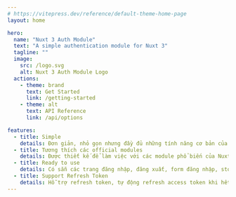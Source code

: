 ```yaml
---
# https://vitepress.dev/reference/default-theme-home-page
layout: home

hero:
  name: "Nuxt 3 Auth Module"
  text: "A simple authentication module for Nuxt 3"
  tagline: ""
  image:
    src: /logo.svg
    alt: Nuxt 3 Auth Module Logo
  actions:
    - theme: brand
      text: Get Started
      link: /getting-started
    - theme: alt
      text: API Reference
      link: /api/options

features:
  - title: Simple
    details: Đơn giản, nhỏ gọn nhưng đầy đủ những tính năng cơ bản của một module authentication.
  - title: Tương thích các official modules
    details: Được thiết kế để làm việc với các module phổ biến của Nuxt như i18n, ofetch, pinia.
  - title: Ready to use
    details: Có sẵn các trang đăng nhập, đăng xuất, form đăng nhập, store quản lý session, và các composition apis dễ dàng tùy chỉnh.
  - title: Support Refresh Token
    details: Hỗ trợ refresh token, tự động refresh access token khi hết hạn. Hỗ trợ chức năng ghi nhớ đăng nhập.
---
```

